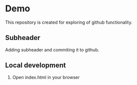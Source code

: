# Demo

This repository is created for exploring of github functionality.

## Subheader

Adding subheader and commiting it to github.

## Local development

1. Open index.html in your browser
